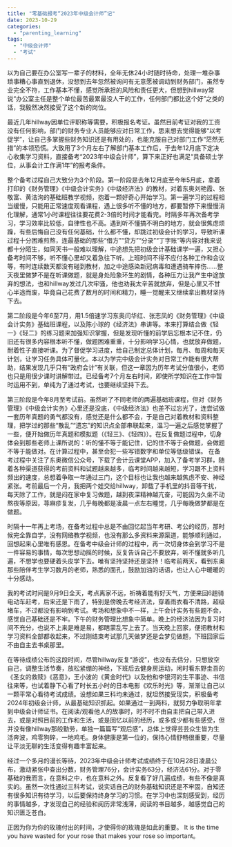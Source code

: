 ```yaml
---
title: "零基础报考“2023年中级会计师”记"
date: 2023-10-29
categories: 
  - "parenting_learning"
tags: 
  - "中级会计师"
  - "考试"
---
```


以为自己要在办公室写一辈子的材料，全年无休24小时随时待命，处理一堆杂事琐事糟心事直到退休，没想到去年忽然被询问有无意愿被调动到财务部门，虽然专业完全不符，工作基本不懂，感觉所承担的风险和责任更大，但想到hillway常说“办公室主任是整个单位最苦最累最没人干的工作，任何部门都比这个好”之类的话，我毅然决然接受了这个新的岗位。

最近几年hillway因单位评职称等需要，积极报名考证。虽然目前考证对我的工资没有任何影响，部门的财务专业人员能够应对日常工作，思来想去觉得能够“以考促学”，让自己多掌握些财务知识还是有用处的，也能克服自己对部门工作“茫然无措”的本领恐慌。大致用了3个月左右了解部门基本工作后，于去年12月底下定决心收集学习资料，直接备考“2023年中级会计师”，算下来正好也满足“具备硕士学位，从事会计工作满1年”的报考条件。

整个备考过程自己大致分为3个阶段。第一阶段是去年12月底至今年5月底，拿着打印的《财务管理》《中级会计实务》《中级经济法》的教材，对着东奥刘艳霞、张敬富、黄洁洵的基础班教学视频，抱着一颗好奇心开始学习。第一遍学习的过程相当缓慢，只能用正常速度观看课程，遇上很多听不懂的地方，都要暂停下来慢慢消化理解，通常1小时课程往往要花费2-3倍的时间才能看完。时隔多年再次备考学习，学习效率比较低，自律性也不高。遇到听不懂搞不明白的地方，就会很焦虑烦躁，有些后悔自己没有任何基础，什么都不懂，却跳过初级会计的学习，导致听课过程十分困难煎熬，连最基础的那些“借方”“贷方”“分录”“丁字账”等内容对我来说都十分陌生，如同天书一般难以理解，中途想先把初级会计基础课学一遍，又担心备考时间不够，听不懂心里却又着急往下听。上班时间不得不应付各种工作和会议等，有时连续数天都没有碰到教材，加之中途感染新冠病毒和遭遇骑车摔伤……整天夜里做梦不是在听课做题，就是身处险象环生的剧情，各种压力让我产生中途放弃的想法，也和hillway发过几次牢骚，他也劝我太辛苦就放弃，但是心里又不甘心半途而废，毕竟自己花费了数月的时间和精力，睡一觉醒来又继续拿出教材坚持下去。

第二阶段是今年6至7月，用1.5倍速学习东奥闫华红、张志凤的《财务管理》《中级会计实务》基础班课程，以及陈小球的《经济法》串讲等。本来打算结合做《轻一》《轻二》的练习题来加强知识掌握，但是发现听懂的前学后忘根本记不住，仍旧还有很多内容根本听不懂，做题困难重重，十分影响学习心情，也就放弃做题，耐着性子直接听课。为了督促学习进度，给自己制定总体计划，每月、每周和每天计划，让学习任务具体可量化。本以为学完中级会计实务对日常工作能有很大帮助，结果发现几乎只有“政府会计”有关联，但这一章因为历年考试分值很小，老师也只是用很少课时讲解带过。已经备考7个月左右时间，即使所学知识在工作中暂时运用不到，单纯为了通过考试，也要继续坚持下去。

第三阶段是今年8月至考试前。虽然听了不同老师的两遍基础班课程，但对《财务管理》《中级会计实务》心里还是没底，《中级经济法》也差不过忘光了，连尝试做一套历年真题的勇气都没有，感觉还是什么都不会，于是自己对着教材和资料整理，把学过的那些“散乱”“遗忘”的知识点全部串联起来，温习一遍之后感觉掌握了一些，便开始做历年真题和模拟题（《轻三》、《轻四》）。在反复做题过程中，切身体会到那些老师上课所说的：听的懂不等于能记住，记的住不等于会做题，会做题不等于能做对。在计算过程中，甚至会犯一些写错数字和单位等低级错误。 在备考过程中关注了东奥微信公众号，下载了会计云课堂APP，加入了备考学习群，随着各种渠道获得的考前资料和试题越来越多，临考时间越来越短，学习跟不上资料频出的速度，总想着争取一年通过三门，这个目标也让我也越来越焦虑不安、神经紧张。考前最后一个月，我把两个娃交给hillway，卸载了手机里的抖音等干扰，每天除了工作，就是闷在家中复习做题，越到夜深精神越亢奋，可能因为久坐不动熬夜等原因，荨麻疹复发，几乎每晚都是凌晨一点左右睡觉，几乎每晚做梦都是在做题。

时隔十一年再上考场，在备考过程中总是不由回忆起当年考研、考公的经历，那时候完全靠自学，没有网络教学视频，也没有那么多资料来源渠道，能够顺利通过，回想起来心里唯有感恩。在备考中级会计师的过程中，再一次切身体会到学习不是一件容易的事情，每次思想动摇的时候，反复告诉自己不要放弃，听不懂就多听几遍，不想学也要硬着头皮学下去。唯有坚持坚持还是坚持！临考前两天，看到东奥那些陪伴考生学习数月的老师，熟悉的面孔，鼓励加油的话语，也让人心中暖暖的十分感动。

我的考试时间是9月9日全天，考点离家不远，祈祷着能有好天气，方便来回6趟骑电动车赶考，后来还是下雨了，特别是傍晚去考经济法，穿着雨衣看不清路，超级堵车，不过都没有影响到考试。考场和想象中不一样，上午会计实务有些题不会，感觉自己基础还是不牢。下午的财务管理比想象中简单。晚上的经济法因为复习时间不充分，也说不上来是难是易，都瞎蒙乱写上去了。当天晚上回家，便把教材和学习资料全部都收起来，不过刚结束考试那几天做梦还是会梦见做题，下班回家后不由自主去书桌那里。

在等待成绩公布的这段时间，尽管hillway反复“游说”，也没有去估分，只想放空自己，调整生活节奏，放松紧绷的神经，下班后去健身房运动，闲时看东野圭吾的《圣女的救赎》《恶意》，王小波的《黄金时代》以及他和李银河的生平事迹、书信往来等，也试着静下心看了时长五小时的日本电影《欢乐时光》等，渐渐让自己以一颗平常心看待考试成绩。设想如果三科均未通过，就坦然接受现实，积极备考2024年初级会计师，从最基础知识抓起。如果通过一到两科，就努力争取明年拿到中级会计师证书。在阅读/观看他人的故事时，时不时不由自主把自己带入进去，或是对照目前的工作和生活，或是回忆以前的经历，或多或少都有些感受，但并没有像hillway那般勤劳，单独一篇篇写“观后感”，总体上觉得芸芸众生皆为生活奔波，鸡零狗碎，一地鸡毛。身体健康是第一位的，保持心情舒畅很重要，尽量让平淡无聊的生活变得有趣丰富起来。

经过一个多月的漫长等待，2023年中级会计师考试成绩终于在10月28日凌晨公布，激动紧张中查出分数，财务管理76分，会计实务63分，经济法61分。对于零基础的我而言，在意料之中，也在意料之外。反复看了好几遍成绩，有些不像是真实的。虽然一次性通过三科考试，说实话自己的财务基础知识还是不牢固，自知还有很多知识有待学习，以后要保持终身学习的习惯。在学习中也深刻感受到，经历的事情越多，才发现自己的经验和阅历非常浅薄，阅读的书目越多，越感觉自己的知识匮乏苍白。

正因为你为你的玫瑰付出的时间，才使得你的玫瑰是如此的重要。 It is the time you have wasted for your rose that makes your rose so important。
